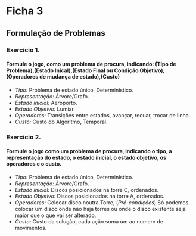 # Ficha 3

## Formulação de Problemas

### Exercício 1.

#### Formule o jogo, como um problema de procura, indicando: (Tipo de Problema),(Estado Inical),(Estado Final ou Condição Objetivo),(Operadores de mudança de estado),(Custo)

- *Tipo:* Problema de estado único, Determinístico. 
- *Representação:* Árvore/Grafo.
- *Estado inicial:* Aeroporto.
- *Estado Objetivo:* Lumiar.
- *Operadores:* Transições entre estados, avançar, recuar, trocar de linha.
- *Custo:* Custo do Algoritmo, Temporal.

### Exercício 2.

#### Formule o jogo como um problema de procura, indicando o tipo, a representação do estado, o estado inicial, o estado objetivo, os operadores e o custo.

- *Tipo:* Problema de estado único, Determinístico. 
- *Representação:* Árvore/Grafo.
- *Estado inicial:* Discos posicionados na torre C, ordenados.
- *Estado Objetivo:* Discos posicionados na torre A, ordenados.
- *Operadores:* Colocar disco noutra Torre, (*Pré-condições*) Só podemos colocar um disco onde não haja torres ou onde o disco existente seja maior que o que vai ser alterado.
- *Custo:* Custo da solução, cada ação soma um ao numero de movimentos.
